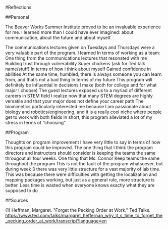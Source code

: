 #Reflections

##Personal 

The Beaver Works Summer Institute proved to be an invaluable experience for me. I learned more than I could have ever imagined: about communication, about the future and about myself.

The communications lectures given on Tuesdays and Thursdays were a very valuable part of the program. I learned 
In terms of working as a team:
One thing from the communications lectures that resonated with me
Building trust through vulnerability
Super chickens (ask for Ted talk name/stuff)
In terms of how i think about myself
Gained confidence in abilities
At the same time, humbled; there is always someone you can learn from, and that’s not a bad thing
In terms of my future
This program will definitely be influential in decisions I make (both for college and for what major I choose)
The guest lectures exposed us to a myriad of different careers in STEM field
I realize now that many STEM degrees are highly versatile and that your major does not define your career path
The biomimetics particularly interested me because I am passionate about biology and robotics/engineering, and it is a really cool niche where people get to work with both fields
In short, this program alleviated a lot of my stress in terms of  “choosing” 

##Program

Thoughts on program improvement
I have very little to say in terms of how this program could be improved. The one thing that I think the program directors and instructors should consider is keeping the teams the same througout all four weeks. One thing that Ms. Connor 
Keep teams the same throughout the program
This is not the fault of the program whatsoever, but during week 3 there was very little structure for a vast majority of lab time. This was because there were difficulties with getting the localization and mapping packages working, but just as a general rule, more structure is better. Less time is wasted when everyone knows exactly what they are supposed to do 

##Sources

(1) Heffman, Margaret. "Forget the Pecking Order at Work." Ted Talks. <https://www.ted.com/talks/margaret_heffernan_why_it_s_time_to_forget_the_pecking_order_at_work/transcript?language=en>

